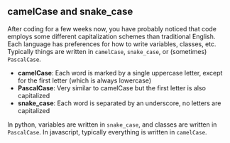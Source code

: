 ## camelCase and snake_case
After coding for a few weeks now, you have probably noticed that code employs some different capitalization schemes than traditional English. Each language has preferences for how to write variables, classes, etc. Typically things are written in `camelCase`, `snake_case`, or (sometimes) `PascalCase`.

* **camelCase**: Each word is marked by a single uppercase letter, except for the first letter (which is always lowercase)
* **PascalCase**: Very similar to camelCase but the first letter is also capitalized
* **snake_case**: Each word is separated by an underscore, no letters are capitalized

In python, variables are written in `snake_case`, and classes are written in `PascalCase`.
In javascript, typically everything is written in `camelCase`.